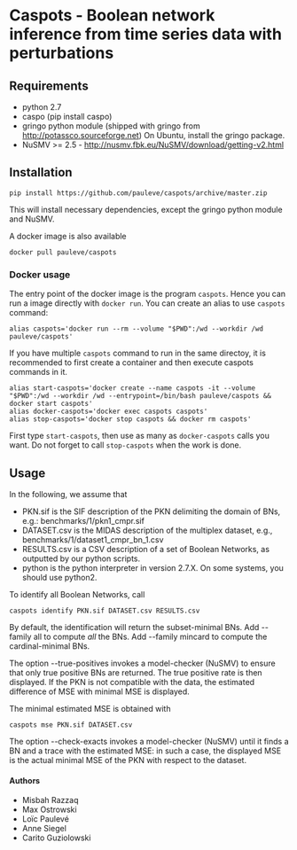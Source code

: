 # Caspots - Boolean network inference from time series data with perturbations

## Requirements

- python 2.7
- caspo (pip install caspo)
- gringo python module (shipped with gringo from http://potassco.sourceforge.net)
  On Ubuntu, install the gringo package.
- NuSMV >= 2.5 - http://nusmv.fbk.eu/NuSMV/download/getting-v2.html

## Installation

	pip install https://github.com/pauleve/caspots/archive/master.zip

This will install necessary dependencies, except the gringo python module and
NuSMV.

A docker image is also available

	docker pull pauleve/caspots

### Docker usage

The entry point of the docker image is the program `caspots`.
Hence you can run a image directly with `docker run`.
You can create an alias to use `caspots` command:

	alias caspots='docker run --rm --volume "$PWD":/wd --workdir /wd pauleve/caspots'

If you have multiple `caspots` command to run in the same directoy, it is
recommended to first create a container and then execute caspots commands in it.

	alias start-caspots='docker create --name caspots -it --volume "$PWD":/wd --workdir /wd --entrypoint=/bin/bash pauleve/caspots && docker start caspots'
	alias docker-caspots='docker exec caspots caspots'
	alias stop-caspots='docker stop caspots && docker rm caspots'

First type `start-caspots`, then use as many as `docker-caspots` calls you want.
Do not forget to call `stop-caspots` when the work is done.


## Usage

In the following, we assume that
* PKN.sif is the SIF description of the PKN delimiting the domain of BNs, e.g.:
    benchmarks/1/pkn1_cmpr.sif
* DATASET.csv is the MIDAS description of the multiplex dataset, e.g.,
    benchmarks/1/dataset1_cmpr_bn_1.csv
* RESULTS.csv is a CSV description of a set of Boolean Networks, as outputted by
  our python scripts.
* python is the python interpreter in version 2.7.X. On some systems, you should
  use python2.


To identify all Boolean Networks, call

	caspots identify PKN.sif DATASET.csv RESULTS.csv

By default, the identification will return the subset-minimal BNs.
Add --family all to compute _all_ the BNs.
Add --family mincard to compute the cardinal-minimal BNs.

The option --true-positives invokes a model-checker (NuSMV) to ensure that only true
positive BNs are returned. The true positive rate is then displayed.
If the PKN is not compatible with the data, the estimated difference of MSE with
minimal MSE is displayed.

The minimal estimated MSE is obtained with

	caspots mse PKN.sif DATASET.csv

The option --check-exacts invokes a model-checker (NuSMV) until it finds a BN
and a trace with the estimated MSE: in such a case, the displayed MSE is the
actual minimal MSE of the PKN with respect to the dataset.

#### Authors
- Misbah Razzaq
- Max Ostrowski
- Loïc Paulevé
- Anne Siegel
- Carito Guziolowski
